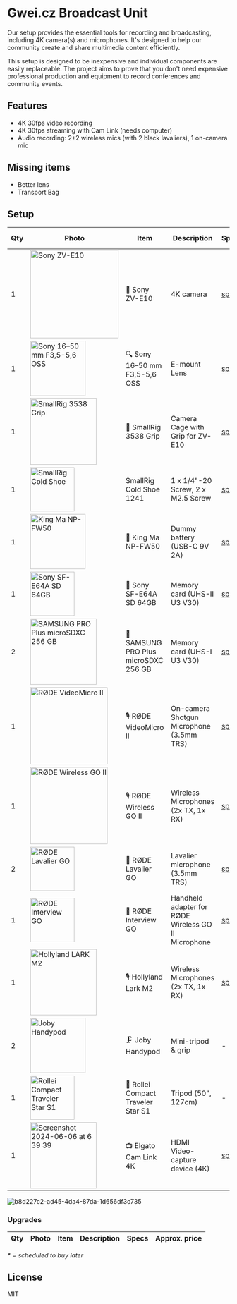 # Gwei.cz Broadcast Unit

Our setup provides the essential tools for recording and broadcasting, including 4K camera(s) and microphones. It's designed to help our community create and share multimedia content efficiently.

This setup is designed to be inexpensive and individual components are easily replaceable. The project aims to prove that you don't need expensive professional production and equipment to record conferences and community events.

## Features

* 4K 30fps video recording
* 4K 30fps streaming with Cam Link (needs computer)
* Audio recording: 2+2 wireless mics (with 2 black lavaliers), 1 on-camera mic

## Missing items
- Better lens
- Transport Bag

## Setup

| Qty | Photo | Item | Description | Specs | Approx. price |
| --- | --- | --- | --- | --- | --- |
| 1 | <img width="200" alt="Sony ZV-E10" src="https://github.com/gweicz/broadcast-unit/assets/67269/0431e557-022f-4a3c-bfda-ebe2be0ec8a9"> | 📸 Sony ZV-E10 | 4K camera | [specs](https://www.sony.com/electronics/support/e-mount-body-zv-e-series/zv-e10/specifications) | 650 EUR |
| 1 | <img width="125" alt="Sony 16–50 mm F3,5-5,6 OSS" src="https://github.com/gweicz/broadcast-unit/assets/67269/dda75ff4-ce4d-4b7b-9447-eb0724f20d9c"> | 🔍 Sony 16–50 mm F3,5-5,6 OSS | E-mount Lens | [specs](https://www.sony.cz/electronics/fotoaparaty-objektivy/selp1650/specifications) | - |
| 1 | <img width="150" alt="SmallRig 3538 Grip" src="https://github.com/gweicz/broadcast-unit/assets/67269/5b4a8d3f-f75b-496d-838f-d5595587e7d1"> | 🔧 SmallRig 3538 Grip | Camera Cage with Grip for ZV-E10 | [specs](https://www.smallrig.com/smallrig-camera-cage-with-grip-for-sony-zv-e10-3538b.html) | 60 EUR |
| 1 | <img width="100" alt="SmallRig Cold Shoe" src="https://github.com/gweicz/broadcast-unit/assets/67269/ab3f4623-6d6f-4f1d-a4ec-5d0e0fbd3e07"> | SmallRig Cold Shoe 1241 | 1 x 1/4"-20 Screw, 2 x M2.5 Screw | [specs](https://www.smallrig.com/smallrig-cold-shoe-1241.html) | 6 EUR |
| 1 | <img width="125" alt="King Ma NP-FW50" src="https://github.com/gweicz/broadcast-unit/assets/67269/fc6f8079-2354-4423-a89b-d8d35d9494f3"> | 🔋 King Ma NP-FW50 | Dummy battery (USB-C 9V 2A) | [specs](https://www.aliexpress.com/item/1005003690496107.html) | 20 EUR |  
| 1 | <img width="100" alt="Sony SF-E64A SD 64GB" src="https://github.com/gweicz/broadcast-unit/assets/67269/12fc7724-6c69-4245-bf1f-81c5bc21f2f1"> | 💾 Sony SF-E64A SD 64GB | Memory card (UHS-II U3 V30) | [specs](https://www.sony-asia.com/electronics/sd-cards/sf-e-series/specifications) | - |
| 2 | <img width="150" alt="SAMSUNG PRO Plus microSDXC 256 GB" src="https://github.com/gweicz/broadcast-unit/assets/67269/f3f1598e-f712-40c8-8412-0a1bd807f7a6"> | 💾 SAMSUNG PRO Plus microSDXC 256 GB | Memory card (UHS-I U3 V30) | [specs](https://www.samsung.com/cz/memory-storage/memory-card/memory-card-pro-plus-microsd-card-512gb-mb-md512sa-eu/) | 20 EUR |
| 1 | <img width="175" alt="RØDE VideoMicro II" src="https://github.com/gweicz/broadcast-unit/assets/67269/5f0dcaf4-3eb1-4f2b-bb63-88324904f04c"> | 🎙️ RØDE VideoMicro II | On-camera Shotgun Microphone (3.5mm TRS) | [specs](https://edge.rode.com/pdf/page/2105/modules/7041/VideoMicro_II_ds_V05.pdf) | 70 EUR |
| 1 | <img width="175" alt="RØDE Wireless GO II" src="https://github.com/gweicz/broadcast-unit/assets/67269/9d6e0e9f-d8a4-4091-99ca-2ea22dd683d4"> | 🎙️ RØDE Wireless GO II | Wireless Microphones (2x TX, 1x RX) | [specs](https://edge.rode.com/pdf/page/88/modules/425/WirelessGOII_Datasheet_2.pdf) | 270 EUR |
| 2 | <img width="100" alt="RØDE Lavalier GO" src="https://github.com/user-attachments/assets/69e564ba-fbcc-4c71-9db3-519f85671ad5"> | 🎤 RØDE Lavalier GO | Lavalier microphone (3.5mm TRS) | [specs](https://edge.rode.com/pdf/page/1866/modules/4512/lavaliergo_datasheet.pdf) | 50 EUR |
| 1 | <img width="100" alt="RØDE Interview GO" src="https://github.com/gweicz/broadcast-unit/assets/67269/12e4a0bf-ea52-4622-8358-b2d61a64eaf6"> | 🎤 RØDE Interview GO | Handheld adapter for RØDE Wireless GO II Microphone | [specs](https://edge.rode.com/pdf/page/293/modules/4426/interviewgo_datasheet.pdf) | 25 EUR |
| 1 | <img width="150" alt="Hollyland LARK M2" src="https://github.com/user-attachments/assets/ed6b27f4-c2fd-4287-97fa-071c0d62d549"> | 🎙️ Hollyland Lark M2 | Wireless Microphones (2x TX, 1x RX) | [specs](https://www.hollyland.com/product/lark-m2) | 120 EUR | 
| 2 | <img width="125" alt="Joby Handypod" src="https://github.com/gweicz/broadcast-unit/assets/67269/6b50eaea-06bb-479d-bfa3-4f3f7de0918c"> | 🗜️ Joby Handypod | Mini-tripod & grip | - | 12 EUR |
| 1 | <img width="100" alt="Rollei Compact Traveler Star S1" src="https://github.com/gweicz/broadcast-unit/assets/67269/244d85b4-a0f3-4be8-8772-66bf801a90f9"> | 🔭 Rollei Compact Traveler Star S1 | Tripod (50", 127cm) | - | 16 EUR |
| 1 | <img width="150" alt="Screenshot 2024-06-06 at 6 39 39" src="https://github.com/gweicz/broadcast-unit/assets/67269/335de0c6-e3b3-420f-8db6-5a8a71f6711f"> | 📺 Elgato Cam Link 4K | HDMI Video-capture device (4K) | [specs](https://help.elgato.com/hc/en-us/articles/360027963272-Cam-Link-4K-Technical-Specifications) | 110 EUR |

![b8d227c2-ad45-4da4-87da-1d656df3c735]()


### Upgrades
| Qty | Photo | Item | Description | Specs | Approx. price |
| --- | --- | --- | --- | --- | --- |

*\* = scheduled to buy later*

## License

MIT
